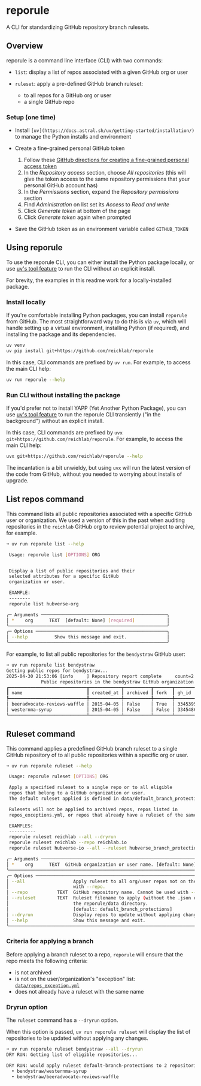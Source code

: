 # reporule

A CLI for standardizing GitHub repository branch rulesets.

## Overview

reporule is a command line interface (CLI) with two commands:

- `list`: display a list of repos associated with a given GitHub org or user
- `ruleset`: apply a pre-defined GitHub branch ruleset:

    - to all repos for a GitHub org or user
    - a single GitHub repo

### Setup (one time)

- Install `[uv](https://docs.astral.sh/uv/getting-started/installation/)` to manage the Python installs and environment
- Create a fine-grained personal GitHub token

   1. Follow these
      [GitHub directions for creating a fine-grained personal access token](https://docs.github.com/en/authentication/keeping-your-account-and-data-secure/managing-your-personal-access-tokens#creating-a-fine-grained-personal-access-token)
   2. In the _Repository access_ section, choose _All repositories_ (this will
      give the token access to the same repository permissions that your
      personal GitHub account has)
   3. In the _Permissions_ section, expand the _Repository permissions_ section
   4. Find _Administration_ on list set its _Access_ to _Read and write_
   5. Click _Generate token_ at bottom of the page
   6. Click _Generate token_ again when prompted

- Save the GitHub token as an environment variable called `GITHUB_TOKEN`

## Using reporule

To use the reporule CLI, you can either install the Python package locally, or
use [uv's tool feature](https://docs.astral.sh/uv/guides/tools/) to run the CLI
without an explicit install.

For brevity, the examples in this readme work for a locally-installed package.

### Install locally

If you're comfortable installing Python packages, you can install `reporule` from GitHub. The most
straightforward way to do this is via `uv`, which will handle setting up a virtual environment,
installing Python (if required), and installing the package and its dependencies.

```bash
uv venv
uv pip install git+https://github.com/reichlab/reporule
```

In this case, CLI commands are prefixed by `uv run`. For example, to access the main CLI help:

```bash
uv run reporule --help
```

### Run CLI without installing the package

If you'd prefer not to install YAPP (Yet Another Python Package), you can use
[uv's tool feature](https://docs.astral.sh/uv/guides/tools/) to run the reporule CLI
transiently ("in the background") without an explicit install.

In this case, CLI commands are prefixed by `uvx git+https://github.com/reichlab/reporule`.
For example, to access the main CLI help:

```bash
uvx git+https://github.com/reichlab/reporule --help
```

The incantation is a bit unwieldy, but using `uvx` will run the latest version of the code from
GitHub, without you needed to worrying about installs of upgrade.

## List repos command

This command lists all public repositories associated with a specific GitHub user or organization. We used a
version of this in the past when auditing repositories in the `reichlab` GitHub org to review potential project
to archive, for example.

```bash
➜ uv run reporule list --help

 Usage: reporule list [OPTIONS] ORG


 Display a list of public repositories and their
 selected attributes for a specific GitHub
 organization or user.

 EXAMPLE:
 --------
 reporule list hubverse-org

╭─ Arguments ───────────────────────────────────────────────╮
│ *    org      TEXT  [default: None] [required]            │
╰───────────────────────────────────────────────────────────╯
╭─ Options ─────────────────────────────────────────────────╮
│ --help          Show this message and exit.               │
╰───────────────────────────────────────────────────────────╯
```

For example, to list all public repositories for the `bendystraw` GitHub user:

```bash
➜ uv run reporule list bendystraw
Getting public repos for bendystraw...
2025-04-30 21:53:06 [info     ] Repository report complete     count=2
             Public repositories in the bendystraw GitHub organization
┏━━━━━━━━━━━━━━━━━━━━━━━━━━━━━┳━━━━━━━━━━━━┳━━━━━━━━━━┳━━━━━━━┳━━━━━━━━━━┓
┃ name                        ┃ created_at ┃ archived ┃ fork  ┃ gh_id    ┃
┡━━━━━━━━━━━━━━━━━━━━━━━━━━━━━╇━━━━━━━━━━━━╇━━━━━━━━━━╇━━━━━━━╇━━━━━━━━━━┩
│ beeradvocate-reviews-waffle │ 2015-04-05 │ False    │ True  │ 33453957 │
│ westernma-syrup             │ 2015-04-05 │ False    │ False │ 33454863 │
└─────────────────────────────┴────────────┴──────────┴───────┴──────────┘
```

## Ruleset command

This command applies a predefined GitHub branch ruleset to a single GitHub
repository of to all public repositories within a specific org or user.

```bash
➜ uv run reporule ruleset --help

 Usage: reporule ruleset [OPTIONS] ORG

 Apply a specified ruleset to a single repo or to all eligible
 repos that belong to a GitHub organization or user.
 The default ruleset applied is defined in data/default_branch_protections.json

 Rulesets will not be applied to archived repos, repos listed in
 repos_exceptions.yml, or repos that already have a ruleset of the same name.

 EXAMPLES:
 ----------
 reporule ruleset reichlab --all --dryrun
 reporule ruleset reichlab --repo reichlab.io
 reporule ruleset hubverse-io --all --ruleset hubverse_branch_protections

╭─ Arguments ────────────────────────────────────────────────────────────────────────────────────────────╮
│ *    org      TEXT  GitHub organization or user name. [default: None] [required]                       │
╰────────────────────────────────────────────────────────────────────────────────────────────────────────╯
╭─ Options ──────────────────────────────────────────────────────────────────────────────────────────────╮
│ --all                  Apply ruleset to all org/user repos not on the exception list. Cannot be used   │
│                        with --repo.                                                                    │
│ --repo           TEXT  GitHub repository name. Cannot be used with --all. [default: None]              │
│ --ruleset        TEXT  Ruleset filename to apply (without the .json extension). The file must be in    │
│                        the reporule/data directory.                                                    │
│                        [default: default_branch_protections]                                           │
│ --dryrun               Display repos to update without applying changes.                               │
│ --help                 Show this message and exit.                                                     │
╰────────────────────────────────────────────────────────────────────────────────────────────────────────╯
```

### Criteria for applying a branch

Before applying a branch ruleset to a repo, `reporule` will ensure that the
repo meets the following criteria:

- is not archived
- is not on the user/organization's "exception" list:
  [`data/repos_exception.yml`](https://github.com/reichlab/reporule/blob/main/src/reporule/data/repos_exception.yml)
- does not already have a ruleset with the same name

### Dryrun option

The `ruleset` command has a `--dryrun` option.

When this option is passed, `uv run reporule ruleset` will display the list of
repositories to be updated without applying any changes.

```bash
➜ uv run reporule ruleset bendystraw --all --dryrun
DRY RUN: Getting list of eligible repositories...

DRY RUN: would apply ruleset default-branch-protections to 2 repositories:
  • bendystraw/westernma-syrup
  • bendystraw/beeradvocate-reviews-waffle
```
